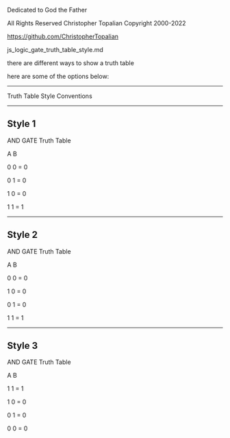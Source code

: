 Dedicated to God the Father

 All Rights Reserved Christopher Topalian Copyright 2000-2022
 
https://github.com/ChristopherTopalian

 js_logic_gate_truth_table_style.md

 there are different ways to show a truth table

 here are some of the options below:
***
 Truth Table Style Conventions
***
 ## Style 1

 AND GATE Truth Table

 A  B

 0  0  =  0

 0  1  =  0

 1  0  =  0

 1  1  =  1
***
 ## Style 2

 AND GATE Truth Table

 A  B

 0  0  =  0

 1  0  =  0

 0  1  =  0

 1  1  =  1
***
## Style 3

 AND GATE Truth Table

 A  B

 1  1  =  1

 1  0  =  0

 0  1  =  0

 0  0  =  0
